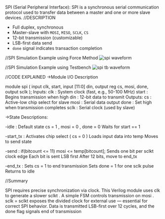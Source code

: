 SPI (Serial Peripheral Interface): SPI is a synchronous serial communication protocol used to transfer data
between a master and one or more slave devices.
//DESCRIPTION
- Full duplex, synchronous
- Master-slave with `MOSI`, `MISO`, `SCLK`, `CS`
- 12-bit transmission (customizable)
- LSB-first data send
- `done` signal indicates transaction completion

  
//SPI Simulation Example using Force Method
![spi waveform](https://github.com/user-attachments/assets/f2345047-0c5f-49f8-ba09-85ccbacf0486)


//SPI Simulation Example using Testbench
![spi tb waveform](https://github.com/user-attachments/assets/df06c9be-6dec-4207-9cad-9bf59fd026de)

//CODE EXPLAINED
->Module I/O Description

module spi (
input clk, start,
input [11:0] din,
output reg cs, mosi, done,
output sclk
);
Inputs:
clk : System clock (fast, e.g., 50-100 MHz)
start : Begins transmission when high
din : 12-bit data to transmit
Outputs:
cs : Active-low chip select for slave
mosi : Serial data output
done : Set high when transmission completes
sclk : Serial clock (used by slave)


->State Descriptions:

-idle :
Default state
cs = 1 , mosi = 0 , done = 0
Waits for start == 1

-start_tx :
Activates chip select ( cs = 0 )
Loads input data into temp
Moves to send state

-send :
if(bitcount <= 11)
mosi <= temp[bitcount];
Sends one bit per sclkt clock edge
Each bit is sent LSB first
After 12 bits, move to end_tx

-end_tx :
Sets cs = 1 to end transmission
Sets done = 1 for one sclk pulse
Returns to idle


//Summary

SPI requires precise synchronization via clock.
This Verilog module uses clk to generate a slower sclkt .
A simple FSM controls transmission on mosi .
sclk = sclkt exposes the divided clock for external use — essential for correct SPI behavior.
Data is transmitted LSB-first over 12 cycles, and the done flag signals end of transmission
